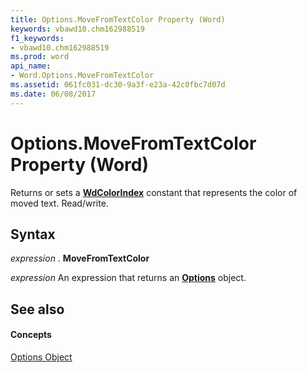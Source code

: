 ```yaml
---
title: Options.MoveFromTextColor Property (Word)
keywords: vbawd10.chm162988519
f1_keywords:
- vbawd10.chm162988519
ms.prod: word
api_name:
- Word.Options.MoveFromTextColor
ms.assetid: 061fc031-dc30-9a3f-e23a-42c0fbc7d07d
ms.date: 06/08/2017
---
```



# Options.MoveFromTextColor Property (Word)

Returns or sets a  **[WdColorIndex](wdcolorindex-enumeration-word.md)** constant that represents the color of moved text. Read/write.


## Syntax

 _expression_ . **MoveFromTextColor**

 _expression_ An expression that returns an **[Options](options-object-word.md)** object.


## See also


#### Concepts


[Options Object](options-object-word.md)

